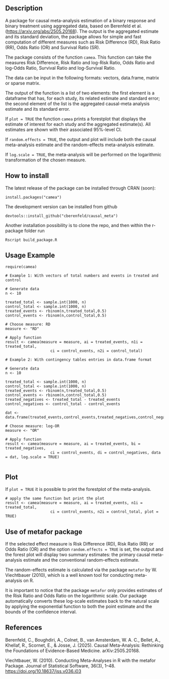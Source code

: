 ## Description

A package for causal meta-analysis estimation of a binary response and binary treatment using aggregated data, based on Berenfeld et al. (https://arxiv.org/abs/2505.20168). The output is the aggregated estimate and its standard deviation, the package allows for simple and fast computation of different measures such as Risk Difference (RD), Risk Ratio (RR), Odds Ratio (OR) and Survival Ratio (SR).

The package consists of the function `camea`. This function can take the measures Risk Difference, Risk Ratio and log-Risk Ratio, Odds Ratio and log-Odds Ratio, Survival Ratio and log-Survival Ratio.

The data can be input in the following formats: vectors, data.frame, matrix or sparse matrix.

The output of the function is a list of two elements: the first element is a dataframe that has, for each study, its related estimate and standard error; the second element of the list is the aggregated causal-meta analysis estimate and its standard error.

If `plot = TRUE` the function `camea` prints a forestplot that displays the estimate of interest for each study and the aggregated estimate(s). All estimates are shown with their associated 95%-level CI.

If `random.effects = TRUE`, the output and plot will include both the causal meta-analysis estimate and the random-effects meta-analysis estimate.

If `log.scale = TRUE`, the meta-analysis will be performed on the logarithmic transformation of the chosen measure.

## How to install

The latest release of the package can be installed through CRAN (soon):

```{r, eval = FALSE}
install.packages("camea")
```

The development version can be installed from github

```{r, eval = FALSE}
devtools::install_github("cberenfeld/causal_meta")
```

Another installation possibility is to clone the repo, and then within the r-package folder run

```{r, eval = FALSE}
Rscript build_package.R
```

## Usage Example

```{r}
require(camea)

# Example 1: With vectors of total numbers and events in treated and control

# Generate data
n <- 10

treated_total <- sample.int(1000, n)
control_total <- sample.int(1000, n)
treated_events <- rbinom(n,treated_total,0.5)
control_events <- rbinom(n,control_total,0.5)

# Choose measure: RD
measure <- "RD"

# Apply function
result <- camea(measure = measure, ai = treated_events, n1i = treated_total,
                    ci = control_events, n2i = control_total)

# Example 2: With contingency tables entries in data.frame format

# Generate data
n <- 10

treated_total <- sample.int(1000, n)
control_total <- sample.int(1000, n)
treated_events <- rbinom(n,treated_total,0.5)
control_events <- rbinom(n,control_total,0.5)
treated_negatives <- treated_total - treated_events
control_negatives <- control_total - control_events

dat <- data.frame(treated_events,control_events,treated_negatives,control_negatives)

# Choose measure: log-OR
measure <- "OR"

# Apply function
result <- camea(measure = measure, ai = treated_events, bi = treated_negatives,
                    ci = control_events, di = control_negatives, data = dat, log.scale = TRUE)


```

## Plot

If `plot = TRUE` it is possible to print the forestplot of the meta-analysis.

```{r my-forest-plot, fig.width=9, fig.height=6, out.width='100%'}
# apply the same function but print the plot
result <- camea(measure = measure, ai = treated_events, n1i = treated_total,
                    ci = control_events, n2i = control_total, plot = TRUE)
```

## Use of metafor package

If the selected effect measure is Risk Difference (RD), Risk Ratio (RR) or Odds Ratio (OR) and the option `random.effects = TRUE` is set, the output and the forest plot will display two summary estimates: the primary causal meta-analysis estimate and the conventional random-effects estimate.

The random-effects estimate is calculated via the package `metafor` by W. Viechtbauer (2010), which is a well known tool for conducting meta-analysis on R. 

It is important to notice that the package `metafor` only provides estimates of the Risk Ratio and Odds Ratio on the logarithmic scale. Our package automatically converts these log-scale estimates back to the natural scale by applying the exponential function to both the point estimate and the bounds of the confidence interval.

## References

Berenfeld, C., Boughdiri, A., Colnet, B., van Amsterdam, W. A. C., Bellet, A., Khellaf, R., Scornet, E., & Josse, J. (2025). Causal Meta-Analysis: Rethinking the Foundations of Evidence-Based Medicine. arXiv:2505.20168.

Viechtbauer, W. (2010). Conducting Meta-Analyses in R with the metafor Package. Journal of Statistical Software, 36(3), 1–48. https://doi.org/10.18637/jss.v036.i03
